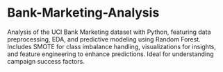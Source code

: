 # Bank-Marketing-Analysis
Analysis of the UCI Bank Marketing dataset with Python, featuring data preprocessing, EDA, and predictive modeling using Random Forest. Includes SMOTE for class imbalance handling, visualizations for insights, and feature engineering to enhance predictions. Ideal for understanding campaign success factors.
